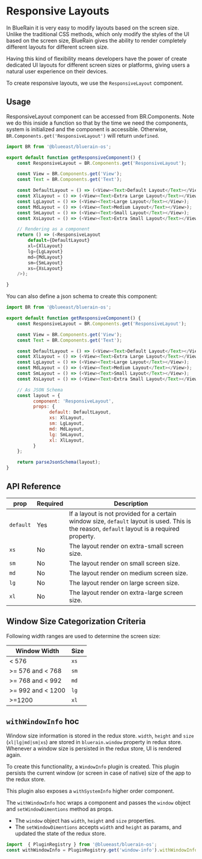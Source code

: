 # Responsive Layouts

In BlueRain it is very easy to modify layouts based on the screen size. Unlike the traditional CSS methods, which only modify the styles of the UI based on the screen size, BlueRain gives the ability to render completely different layouts for different screen size. 

Having this kind of flexibility means developers have the power of create dedicated UI layouts for different screen sizes or platforms, giving users a natural user experience on their devices.

To create responsive layouts, we use the `ResponsiveLayout` component.

## Usage
ResponsiveLayout component can be accessed from BR.Components. Note we do this inside a function so that by the time we need the components, system is initialized and the component is accessible. Otherwise, `BR.Components.get('ResponsiveLayout')` will return `undefined`.

```javascript
import BR from '@blueeast/bluerain-os';

export default function getResponsiveComponent() {
	const ResponsiveLayout = BR.Components.get('ResponsiveLayout');

	const View = BR.Components.get('View');
	const Text = BR.Components.get('Text');

	const DefaultLayout = () => (<View><Text>Default Layout</Text></View>);
	const XlLayout = () => (<View><Text>Extra Large Layout</Text></View>);
	const LgLayout = () => (<View><Text>Large Layout</Text></View>);
	const MdLayout = () => (<View><Text>Medium Layout</Text></View>);
	const SmLayout = () => (<View><Text>Small Layout</Text></View>);
	const XsLayout = () => (<View><Text>Extra Small Layout</Text></View>);

	// Rendering as a component
	return () => (<ResponsiveLayout
		default={DefaultLayout}
		xl={XlLayout}
		lg={LgLayout}
		md={MdLayout}
		sm={SmLayout}
		xs={XsLayout}
	/>);

}
```
You can also define a json schema to create this component:

```javascript
import BR from '@blueeast/bluerain-os';

export default function getResponsiveComponent() {
	const ResponsiveLayout = BR.Components.get('ResponsiveLayout');

	const View = BR.Components.get('View');
	const Text = BR.Components.get('Text');

	const DefaultLayout = () => (<View><Text>Default Layout</Text></View>);
	const XlLayout = () => (<View><Text>Extra Large Layout</Text></View>);
	const LgLayout = () => (<View><Text>Large Layout</Text></View>);
	const MdLayout = () => (<View><Text>Medium Layout</Text></View>);
	const SmLayout = () => (<View><Text>Small Layout</Text></View>);
	const XsLayout = () => (<View><Text>Extra Small Layout</Text></View>);

	// As JSON Schema
	const layout = {
		  component: 'ResponsiveLayout',
		  props: {
			    default: DefaultLayout,
			    xs: XlLayout,
			    sm: LgLayout,
			    md: MdLayout,
			    lg: SmLayout,
			    xl: XlLayout,
		  }
	};

	return parseJsonSchema(layout);
}
```

## API Reference

prop | Required | Description
----- | ----- | -----
`default` | Yes | If a layout is not provided for a certain window size, `default` layout is used. This is the reason, `default` layout is a required property.
`xs` | No | The layout render on extra-small screen size.
`sm` | No | The layout render on small screen size.
`md` | No | The layout render on medium screen size.
`lg` | No | The layout render on large screen size.
`xl` | No | The layout render on extra-large screen size.
	

## Window Size Categorization Criteria
Following width ranges are used to determine the screen size:

Window Width | Size
----- | -----
< 576 | `xs`
\>= 576 and < 768 | `sm`
\>= 768 and < 992 | `md`
\>= 992 and < 1200 | `lg`
\>=1200 | `xl`

## `withWindowInfo` hoc

Window size information is stored in the redux store. `width`, `height` and `size` (`xl|lg|md|sm|xs`) are stored in `bluerain.window` property in redux store. Whenever a window size is persisted in the redux store, UI is rendered again. 

To create this functionality, a `WindowInfo` plugin is created. This plugin persists the current window (or screen in case of native) size of the app to the redux store. 

This plugin also exposes a `withSystemInfo` higher order component.

The `withWindowInfo` hoc wraps a component and passes the `window` object and `setWindowDimentions` method as props.

- The `window` object has `width`, `height` and `size` properties.
- The `setWindowDimentions` accepts `width` and `height` as params, and updated the state of the redux store.

```javascript
import  { PluginRegistry } from '@blueeast/bluerain-os';
const withWindowInfo = PluginRegistry.get('window-info').withWindowInfo;
```
